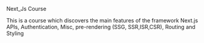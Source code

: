Next_Js Course

This is a course which discovers the main features of the framework Next.js
APIs, Authentication, Misc, pre-rendering (SSG, SSR,ISR,CSR), Routing and Styling
